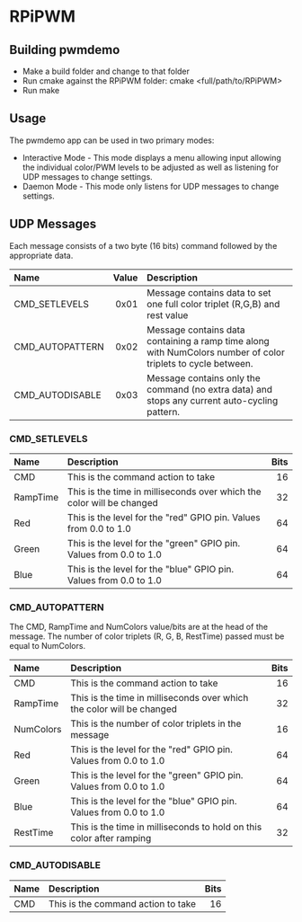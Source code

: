 # RPiPWM

## Building pwmdemo

* Make a build folder and change to that folder
* Run cmake against the RPiPWM folder: cmake <full/path/to/RPiPWM>
* Run make

## Usage

The pwmdemo app can be used in two primary modes:

* Interactive Mode - This mode displays a menu allowing input allowing the individual color/PWM levels to be adjusted as well as listening for UDP messages to change settings.
* Daemon Mode - This mode only listens for UDP messages to change settings.

## UDP Messages

Each message consists of a two byte (16 bits) command followed by the appropriate data.

| Name | Value | Description |
| :--- | ----: | :---------- |
| CMD_SETLEVELS | 0x01 | Message contains data to set one full color triplet (R,G,B) and rest value |
| CMD_AUTOPATTERN | 0x02 | Message contains data containing a ramp time along with NumColors number of color triplets to cycle between. |
| CMD_AUTODISABLE | 0x03 | Message contains only the command (no extra data) and stops any current auto-cycling pattern. |

### CMD_SETLEVELS
| Name | Description | Bits |
| :--- | :---------- | ---: |
| CMD  | This is the command action to take | 16 |
| RampTime | This is the time in milliseconds over which the color will be changed | 32 |
| Red  | This is the level for the "red" GPIO pin. Values from 0.0 to 1.0 | 64 |
| Green  | This is the level for the "green" GPIO pin. Values from 0.0 to 1.0 | 64 |
| Blue  | This is the level for the "blue" GPIO pin. Values from 0.0 to 1.0 | 64 |

### CMD_AUTOPATTERN

The CMD, RampTime and NumColors value/bits are at the head of the message. The number of color triplets (R, G, B, RestTime) passed must be equal to NumColors.

| Name | Description | Bits |
| :--- | :---------- | ---: |
| CMD  | This is the command action to take | 16 |
| RampTime | This is the time in milliseconds over which the color will be changed | 32 |
| NumColors | This is the number of color triplets in the message | 16 |
| Red  | This is the level for the "red" GPIO pin. Values from 0.0 to 1.0 | 64 |
| Green  | This is the level for the "green" GPIO pin. Values from 0.0 to 1.0 | 64 |
| Blue  | This is the level for the "blue" GPIO pin. Values from 0.0 to 1.0 | 64 |
| RestTime | This is the time in milliseconds to hold on this color after ramping | 32 |

### CMD_AUTODISABLE

| Name | Description | Bits |
| :--- | :---------- | ---: |
| CMD  | This is the command action to take | 16 |
